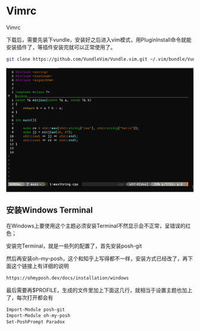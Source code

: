 # Vimrc
Vimrc

下载后，需要先装下vundle，安装好之后进入vim模式，用PluginInstall命令就能安装插件了，等插件安装完就可以正常使用了。

```bash
git clone https://github.com/VundleVim/Vundle.vim.git ~/.vim/bundle/Vundle.vim
```

![vimdemo](res/vimdemo.PNG)

## 安装Windows Terminal
在Windows上要使用这个主题必须安装Terminal不然显示会不正常，呈错误的红色；

安装完Terminal，就是一些列的配置了，首先安装posh-git

然后再安装oh-my-posh，这个和知乎上写得都不一样，安装方式已经改了，再下面这个链接上有详细的说明

```bash
https://ohmyposh.dev/docs/installation/windows
```

最后需要再$PROFILE，生成的文件里加上下面这几行，就相当于设置主题也加上了，每次打开都会有

```bash
Import-Module posh-git
Import-Module oh-my-posh
Set-PoshPrompt Paradox
```
